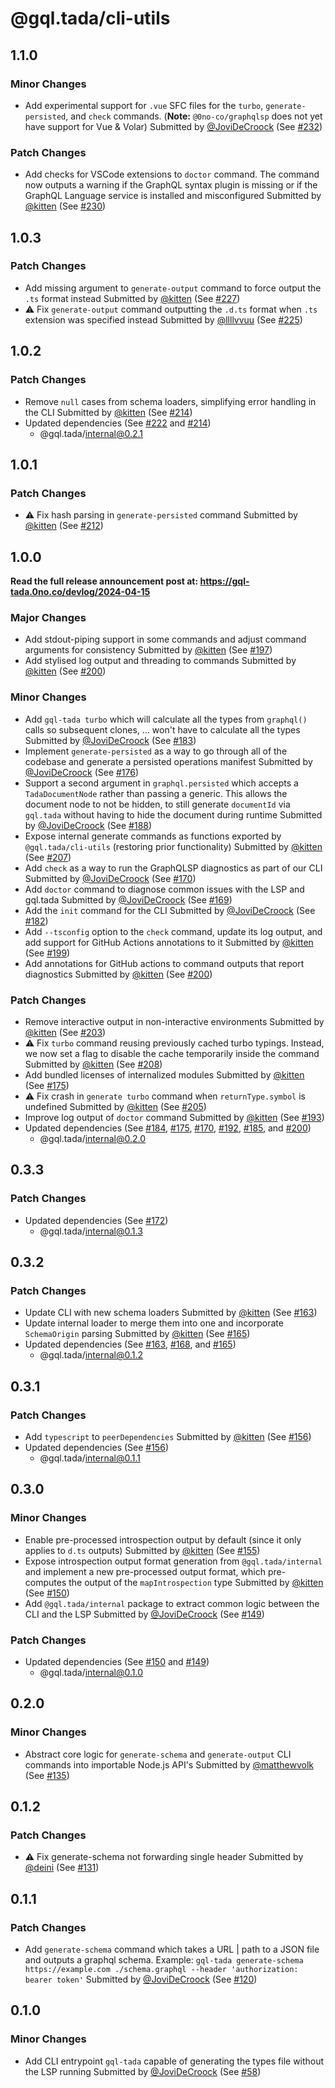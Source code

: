 # @gql.tada/cli-utils

## 1.1.0

### Minor Changes

- Add experimental support for `.vue` SFC files for the `turbo`, `generate-persisted`, and `check` commands. (**Note:** `@0no-co/graphqlsp` does not yet have support for Vue & Volar)
  Submitted by [@JoviDeCroock](https://github.com/JoviDeCroock) (See [#232](https://github.com/0no-co/gql.tada/pull/232))

### Patch Changes

- Add checks for VSCode extensions to `doctor` command. The command now outputs a warning if the GraphQL syntax plugin is missing or if the GraphQL Language service is installed and misconfigured
  Submitted by [@kitten](https://github.com/kitten) (See [#230](https://github.com/0no-co/gql.tada/pull/230))

## 1.0.3

### Patch Changes

- Add missing argument to `generate-output` command to force output the `.ts` format instead
  Submitted by [@kitten](https://github.com/kitten) (See [#227](https://github.com/0no-co/gql.tada/pull/227))
- ⚠️ Fix `generate-output` command outputting the `.d.ts` format when `.ts` extension was specified instead
  Submitted by [@llllvvuu](https://github.com/llllvvuu) (See [#225](https://github.com/0no-co/gql.tada/pull/225))

## 1.0.2

### Patch Changes

- Remove `null` cases from schema loaders, simplifying error handling in the CLI
  Submitted by [@kitten](https://github.com/kitten) (See [#214](https://github.com/0no-co/gql.tada/pull/214))
- Updated dependencies (See [#222](https://github.com/0no-co/gql.tada/pull/222) and [#214](https://github.com/0no-co/gql.tada/pull/214))
  - @gql.tada/internal@0.2.1

## 1.0.1

### Patch Changes

- ⚠️ Fix hash parsing in `generate-persisted` command
  Submitted by [@kitten](https://github.com/kitten) (See [#212](https://github.com/0no-co/gql.tada/pull/212))

## 1.0.0

**Read the full release announcement post at: https://gql-tada.0no.co/devlog/2024-04-15**

### Major Changes

- Add stdout-piping support in some commands and adjust command arguments for consistency
  Submitted by [@kitten](https://github.com/kitten) (See [#197](https://github.com/0no-co/gql.tada/pull/197))
- Add stylised log output and threading to commands
  Submitted by [@kitten](https://github.com/kitten) (See [#200](https://github.com/0no-co/gql.tada/pull/200))

### Minor Changes

- Add `gql-tada turbo` which will calculate all the types from `graphql()` calls so subsequent
  clones, ... won't have to calculate all the types
  Submitted by [@JoviDeCroock](https://github.com/JoviDeCroock) (See [#183](https://github.com/0no-co/gql.tada/pull/183))
- Implement `generate-persisted` as a way to go through all of the codebase and generate a persisted operations manifest
  Submitted by [@JoviDeCroock](https://github.com/JoviDeCroock) (See [#176](https://github.com/0no-co/gql.tada/pull/176))
- Support a second argument in `graphql.persisted` which accepts a `TadaDocumentNode` rather than passing a generic. This allows the document node to not be hidden, to still generate `documentId` via `gql.tada` without having to hide the document during runtime
  Submitted by [@JoviDeCroock](https://github.com/JoviDeCroock) (See [#188](https://github.com/0no-co/gql.tada/pull/188))
- Expose internal generate commands as functions exported by `@gql.tada/cli-utils` (restoring prior functionality)
  Submitted by [@kitten](https://github.com/kitten) (See [#207](https://github.com/0no-co/gql.tada/pull/207))
- Add `check` as a way to run the GraphQLSP diagnostics as part of our CLI
  Submitted by [@JoviDeCroock](https://github.com/JoviDeCroock) (See [#170](https://github.com/0no-co/gql.tada/pull/170))
- Add `doctor` command to diagnose common issues with the LSP and gql.tada
  Submitted by [@JoviDeCroock](https://github.com/JoviDeCroock) (See [#169](https://github.com/0no-co/gql.tada/pull/169))
- Add the `init` command for the CLI
  Submitted by [@JoviDeCroock](https://github.com/JoviDeCroock) (See [#182](https://github.com/0no-co/gql.tada/pull/182))
- Add `--tsconfig` option to the `check` command, update its log output, and add support for GitHub Actions annotations to it
  Submitted by [@kitten](https://github.com/kitten) (See [#199](https://github.com/0no-co/gql.tada/pull/199))
- Add annotations for GitHub actions to command outputs that report diagnostics
  Submitted by [@kitten](https://github.com/kitten) (See [#200](https://github.com/0no-co/gql.tada/pull/200))

### Patch Changes

- Remove interactive output in non-interactive environments
  Submitted by [@kitten](https://github.com/kitten) (See [#203](https://github.com/0no-co/gql.tada/pull/203))
- ⚠️ Fix `turbo` command reusing previously cached turbo typings. Instead, we now set a flag to disable the cache temporarily inside the command
  Submitted by [@kitten](https://github.com/kitten) (See [#208](https://github.com/0no-co/gql.tada/pull/208))
- Add bundled licenses of internalized modules
  Submitted by [@kitten](https://github.com/kitten) (See [#175](https://github.com/0no-co/gql.tada/pull/175))
- ⚠️ Fix crash in `generate turbo` command when `returnType.symbol` is undefined
  Submitted by [@kitten](https://github.com/kitten) (See [#205](https://github.com/0no-co/gql.tada/pull/205))
- Improve log output of `doctor` command
  Submitted by [@kitten](https://github.com/kitten) (See [#193](https://github.com/0no-co/gql.tada/pull/193))
- Updated dependencies (See [#184](https://github.com/0no-co/gql.tada/pull/184), [#175](https://github.com/0no-co/gql.tada/pull/175), [#170](https://github.com/0no-co/gql.tada/pull/170), [#192](https://github.com/0no-co/gql.tada/pull/192), [#185](https://github.com/0no-co/gql.tada/pull/185), and [#200](https://github.com/0no-co/gql.tada/pull/200))
  - @gql.tada/internal@0.2.0

## 0.3.3

### Patch Changes

- Updated dependencies (See [#172](https://github.com/0no-co/gql.tada/pull/172))
  - @gql.tada/internal@0.1.3

## 0.3.2

### Patch Changes

- Update CLI with new schema loaders
  Submitted by [@kitten](https://github.com/kitten) (See [#163](https://github.com/0no-co/gql.tada/pull/163))
- Update internal loader to merge them into one and incorporate `SchemaOrigin` parsing
  Submitted by [@kitten](https://github.com/kitten) (See [#165](https://github.com/0no-co/gql.tada/pull/165))
- Updated dependencies (See [#163](https://github.com/0no-co/gql.tada/pull/163), [#168](https://github.com/0no-co/gql.tada/pull/168), and [#165](https://github.com/0no-co/gql.tada/pull/165))
  - @gql.tada/internal@0.1.2

## 0.3.1

### Patch Changes

- Add `typescript` to `peerDependencies`
  Submitted by [@kitten](https://github.com/kitten) (See [#156](https://github.com/0no-co/gql.tada/pull/156))
- Updated dependencies (See [#156](https://github.com/0no-co/gql.tada/pull/156))
  - @gql.tada/internal@0.1.1

## 0.3.0

### Minor Changes

- Enable pre-processed introspection output by default (since it only applies to `d.ts` outputs)
  Submitted by [@kitten](https://github.com/kitten) (See [#155](https://github.com/0no-co/gql.tada/pull/155))
- Expose introspection output format generation from `@gql.tada/internal` and implement a new pre-processed output format, which pre-computes the output of the `mapIntrospection` type
  Submitted by [@kitten](https://github.com/kitten) (See [#150](https://github.com/0no-co/gql.tada/pull/150))
- Add `@gql.tada/internal` package to extract common logic between the CLI and the LSP
  Submitted by [@JoviDeCroock](https://github.com/JoviDeCroock) (See [#149](https://github.com/0no-co/gql.tada/pull/149))

### Patch Changes

- Updated dependencies (See [#150](https://github.com/0no-co/gql.tada/pull/150) and [#149](https://github.com/0no-co/gql.tada/pull/149))
  - @gql.tada/internal@0.1.0

## 0.2.0

### Minor Changes

- Abstract core logic for `generate-schema` and `generate-output` CLI commands into importable Node.js API's
  Submitted by [@matthewvolk](https://github.com/matthewvolk) (See [#135](https://github.com/0no-co/gql.tada/pull/135))

## 0.1.2

### Patch Changes

- ⚠️ Fix generate-schema not forwarding single header
  Submitted by [@deini](https://github.com/deini) (See [#131](https://github.com/0no-co/gql.tada/pull/131))

## 0.1.1

### Patch Changes

- Add `generate-schema` command which takes a URL | path to a JSON file and outputs a graphql schema. Example: `gql-tada generate-schema https://example.com ./schema.graphql --header 'authorization: bearer token'`
  Submitted by [@JoviDeCroock](https://github.com/JoviDeCroock) (See [#120](https://github.com/0no-co/gql.tada/pull/120))

## 0.1.0

### Minor Changes

- Add CLI entrypoint `gql-tada` capable of generating the types file without the LSP running
  Submitted by [@JoviDeCroock](https://github.com/JoviDeCroock) (See [#58](https://github.com/0no-co/gql.tada/pull/58))
